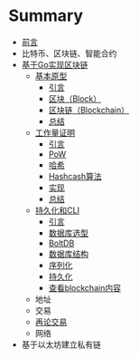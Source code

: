 # Summary

* [前言](README.md)
* 比特币、区块链、智能合约
* [基于Go实现区块链](chapter1.md)
  * [基本原型](chapter1/ji-ben-yuan-xing.md)
    * [引言](chapter1/ji-ben-yuan-xing/yin-yan.md)
    * [区块（Block）](chapter1/ji-ben-yuan-xing/qu-kuai-ff08-block.md)
    * [区块链（Blockchain）](chapter1/ji-ben-yuan-xing/qu-kuai-lian-ff08-blockchain.md)
    * [总结](chapter1/ji-ben-yuan-xing/zong-jie.md)
  * [工作量证明](chapter1/gong-zuo-liang-zheng-ming.md)
    * [引言](chapter1/gong-zuo-liang-zheng-ming/yin-yan.md)
    * [PoW](chapter1/gong-zuo-liang-zheng-ming/pow.md)
    * [哈希](chapter1/gong-zuo-liang-zheng-ming/ha-xi.md)
    * [Hashcash算法](chapter1/gong-zuo-liang-zheng-ming/hashcashsuan-fa.md)
    * [实现](chapter1/gong-zuo-liang-zheng-ming/shi-xian.md)
    * [总结](chapter1/gong-zuo-liang-zheng-ming/zong-jie.md)
  * [持久化和CLI](chapter1/chi-jiu-hua-he-cli.md)
    * [引言](chapter1/chi-jiu-hua-he-cli/yin-yan.md)
    * [数据库选型](chapter1/chi-jiu-hua-he-cli/shu-ju-ku-xuan-xing.md)
    * [BoltDB](chapter1/chi-jiu-hua-he-cli/boltdb.md)
    * [数据库结构](chapter1/chi-jiu-hua-he-cli/shu-ju-ku-jie-gou.md)
    * [序列化](chapter1/chi-jiu-hua-he-cli/xu-lie-hua.md)
    * [持久化](chapter1/chi-jiu-hua-he-cli/chi-jiu-hua.md)
    * [查看blockchain内容](chapter1/chi-jiu-hua-he-cli/cha-kan-blockchain-nei-rong.md)
  * 地址
  * 交易
  * [再论交易](chapter1/zai-tan-jiao-yi.md)
  * 网络
* 基于以太坊建立私有链


